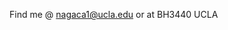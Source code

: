 

Find me @ nagaca1@ucla.edu
or at BH3440 UCLA
<!---
adityanagachandra/adityanagachandra is a ✨ special ✨ repository because its `README.md` (this file) appears on your GitHub profile.
You can click the Preview link to take a look at your changes.
--->
